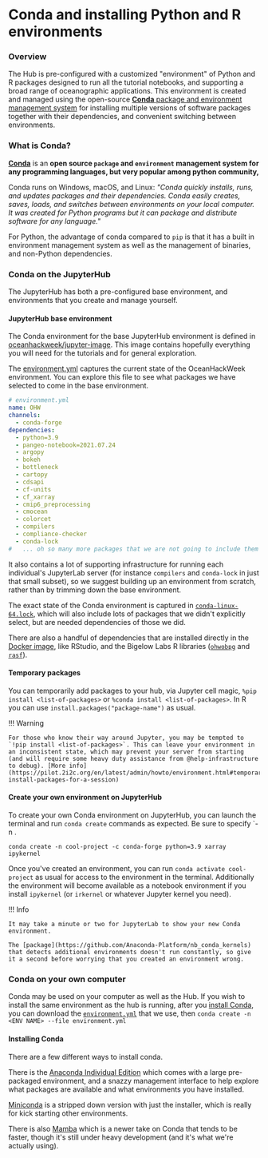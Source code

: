 # Conda and installing Python and R environments

### Overview 

The Hub is pre-configured with a customized "environment" of Python and R packages designed to run all the tutorial notebooks, and supporting a broad range of oceanographic applications. This environment is created and managed using the open-source [**Conda** package and environment management system](https://docs.conda.io) for installing multiple versions of software packages together with their dependencies, and convenient switching between environments. 

### What is Conda?
[**Conda**](http://conda.pydata.org/docs/) is an **open source `package` and `environment` management system for any programming languages, but very popular among python community,**

Conda runs on Windows, macOS, and Linux: *"Conda quickly installs, runs, and updates packages and their dependencies. Conda easily creates, saves, loads, and switches between environments on your local computer. It was created for Python programs but it can package and distribute software for any language."*

For Python, the advantage of conda compared to `pip` is that it has a built in environment management system as well as the management of binaries, and non-Python dependencies.

### Conda on the JupyterHub

The JupyterHub has both a pre-configured base environment, and environments that you create and manage yourself.

#### JupyterHub base environment

The Conda environment for the base JupyterHub environment is defined in [oceanhackweek/jupyter-image](https://github.com/oceanhackweek/jupyter-image/). This image contains hopefully everything you will need for the tutorials and for general exploration.

The [environment.yml](https://github.com/oceanhackweek/jupyter-image/blob/master/environment.yml) captures the current state of the OceanHackWeek environment. You can explore this file to see what packages we have selected to come in the base environment.

```yaml
# environment.yml
name: OHW
channels:
  - conda-forge
dependencies:
  - python=3.9
  - pangeo-notebook=2021.07.24
  - argopy
  - bokeh
  - bottleneck
  - cartopy
  - cdsapi
  - cf-units
  - cf_xarray
  - cmip6_preprocessing
  - cmocean
  - colorcet
  - compilers
  - compliance-checker
  - conda-lock
#   ... oh so many more packages that we are not going to include them all here
```

It also contains a lot of supporting infrastructure for running each individual's JupyterLab server (for instance `compilers` and `conda-lock` in just that small subset), so we suggest building up an environment from scratch, rather than by trimming down the base environment.

The exact state of the Conda environment is captured in [`conda-linux-64.lock`](https://github.com/oceanhackweek/jupyter-image/blob/master/conda-linux-64.lock), which will also include lots of packages that we didn't explicitly select, but are needed dependencies of those we did.

There are also a handful of dependencies that are installed directly in the [Docker image](https://github.com/oceanhackweek/jupyter-image/blob/master/Dockerfile), like RStudio, and the Bigelow Labs R libraries ([`ohwobpg`](https://github.com/BigelowLab/ohwobpg) and [`rasf`](https://github.com/BigelowLab/rasf)).

#### Temporary packages

You can temporarily add packages to your hub, via Jupyter cell magic, `%pip install <list-of-packages>` or `%conda install <list-of-packages>`. In R you can use `install.packages("package-name")` as usual.

!!! Warning

    For those who know their way around Jupyter, you may be tempted to `!pip install <list-of-packages>`. This can leave your environment in an inconsistent state, which may prevent your server from starting (and will require some heavy duty assistance from @help-infrastructure to debug). [More info](https://pilot.2i2c.org/en/latest/admin/howto/environment.html#temporarily-install-packages-for-a-session)

#### Create your own environment on JupyterHub

To create your own Conda environment on JupyterHub, you can launch the terminal and run `conda create` commands as expected. Be sure to specify `-n <environment-name>.

`conda create -n cool-project -c conda-forge python=3.9 xarray ipykernel`

Once you've created an environment, you can run `conda activate cool-project` as usual for access to the environment in the terminal. Additionally the environment will become available as a notebook environment if you install `ipykernel` (or `irkernel` or whatever Jupyter kernel you need).

!!! Info

    It may take a minute or two for JupyterLab to show your new Conda environment. 
    
    The [package](https://github.com/Anaconda-Platform/nb_conda_kernels) that detects additional environments doesn't run constantly, so give it a second before worrying that you created an environment wrong.

### Conda on your own computer

Conda may be used on your computer as well as the Hub. If you wish to install the same environment as the hub is running, after you [install Conda](#Installing-Conda), you can download the [`environment.yml`](https://github.com/oceanhackweek/ohw20-tutorials/blob/master/environment.yml) that we use, then `conda create -n <ENV NAME> --file environment.yml`

#### Installing Conda

There are a few different ways to install conda.

There is the [Anaconda Individual Edition](https://www.anaconda.com/products/individual) which comes with a large pre-packaged environment, and a snazzy management interface to help explore what packages are available and what environments you have installed.

[Miniconda](https://docs.conda.io/en/latest/miniconda.html) is a stripped down version with just the installer, which is really for kick starting other environments.

There is also [Mamba](https://mamba.readthedocs.io/en/latest/index.html) which is a newer take on Conda that tends to be faster, though it's still under heavy development (and it's what we're actually using).
